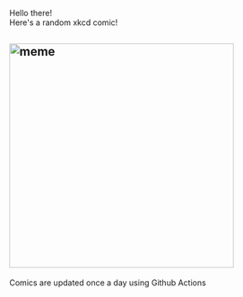 Hello there! <br>Here's a random xkcd comic!<br>
## <img src="https://imgs.xkcd.com/comics/laptop_issues.png" alt="meme" width="400"/><br>
Comics are updated once a day using Github Actions